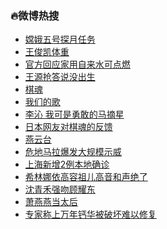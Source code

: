 ### :fire:微博热搜<br>
- <a href="https://s.weibo.com/weibo?q=%23%E5%AB%A6%E5%A8%A5%E4%BA%94%E5%8F%B7%E6%8E%A2%E6%9C%88%E4%BB%BB%E5%8A%A1%23&Refer=new_time">嫦娥五号探月任务</a><br>
- <a href="https://s.weibo.com/weibo?q=%23%E7%8E%8B%E4%BF%8A%E5%87%AF%E4%BD%93%E9%87%8D%23&Refer=top">王俊凯体重</a><br>
- <a href="https://s.weibo.com/weibo?q=%23%E5%AE%98%E6%96%B9%E5%9B%9E%E5%BA%94%E5%AE%B6%E7%94%A8%E8%87%AA%E6%9D%A5%E6%B0%B4%E5%8F%AF%E7%82%B9%E7%87%83%23&Refer=top">官方回应家用自来水可点燃</a><br>
- <a href="https://s.weibo.com/weibo?q=%23%E7%8E%8B%E6%BA%90%E6%8A%A2%E7%AD%94%E8%AF%B4%E6%B2%A1%E5%87%BA%E7%94%9F%23&Refer=top">王源抢答说没出生</a><br>
- <a href="https://s.weibo.com/weibo?q=%E6%A3%8B%E9%AD%82&Refer=top">棋魂</a><br>
- <a href="https://s.weibo.com/weibo?q=%E6%88%91%E4%BB%AC%E7%9A%84%E6%AD%8C&Refer=top">我们的歌</a><br>
- <a href="https://s.weibo.com/weibo?q=%E6%9D%8E%E6%B2%81%20%E6%88%91%E5%8F%AF%E6%98%AF%E5%8B%87%E6%95%A2%E7%9A%84%E9%A9%AC%E6%91%98%E6%98%9F&Refer=top">李沁 我可是勇敢的马摘星</a><br>
- <a href="https://s.weibo.com/weibo?q=%23%E6%97%A5%E6%9C%AC%E7%BD%91%E5%8F%8B%E5%AF%B9%E6%A3%8B%E9%AD%82%E7%9A%84%E5%8F%8D%E9%A6%88%23&Refer=top">日本网友对棋魂的反馈</a><br>
- <a href="https://s.weibo.com/weibo?q=%E7%87%95%E4%BA%91%E5%8F%B0&Refer=top">燕云台</a><br>
- <a href="https://s.weibo.com/weibo?q=%E5%8D%B1%E5%9C%B0%E9%A9%AC%E6%8B%89%E7%88%86%E5%8F%91%E5%A4%A7%E8%A7%84%E6%A8%A1%E7%A4%BA%E5%A8%81&Refer=top">危地马拉爆发大规模示威</a><br>
- <a href="https://s.weibo.com/weibo?q=%23%E4%B8%8A%E6%B5%B7%E6%96%B0%E5%A2%9E2%E4%BE%8B%E6%9C%AC%E5%9C%B0%E7%A1%AE%E8%AF%8A%23&Refer=top">上海新增2例本地确诊</a><br>
- <a href="https://s.weibo.com/weibo?q=%E5%B8%8C%E6%9E%97%E5%A8%9C%E4%BE%9D%E9%AB%98%E5%AE%B9%E7%A5%96%E5%84%BF%E9%AB%98%E9%9F%B3%E5%92%8C%E5%A3%B0%E7%BB%9D%E4%BA%86&Refer=top">希林娜依高容祖儿高音和声绝了</a><br>
- <a href="https://s.weibo.com/weibo?q=%23%E6%B2%88%E9%9D%92%E7%A6%BE%E5%BC%BA%E5%90%BB%E9%A1%BE%E8%80%80%E4%B8%9C%23&Refer=top">沈青禾强吻顾耀东</a><br>
- <a href="https://s.weibo.com/weibo?q=%23%E8%90%A7%E7%87%95%E7%87%95%E5%BD%93%E5%A4%AA%E5%90%8E%23&Refer=top">萧燕燕当太后</a><br>
- <a href="https://s.weibo.com/weibo?q=%23%E4%B8%93%E5%AE%B6%E7%A7%B0%E4%B8%8A%E4%B8%87%E5%B9%B4%E9%92%99%E5%8D%8E%E8%A2%AB%E7%A0%B4%E5%9D%8F%E9%9A%BE%E4%BB%A5%E4%BF%AE%E5%A4%8D%23&Refer=top">专家称上万年钙华被破坏难以修复</a><br>
